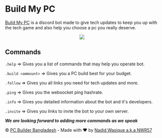 # Build My PC

[Build My PC](https://build-my-pc.pcbbd.repl.co) is a discord bot made to give tech updates to keep you up with the tech game and also help you choose a pc you really deserve. 

<p align="center">
<a href="https://discord.gg/A4AaAAcZ5B"><img src="https://img.shields.io/discord/781592241633493003?color=%235865F2&label=Join%20our%20discord%20server&logo=discord&logoColor=white&style=for-the-badge"/></a>
<a href="https://discord.com/api/oauth2/authorize?client_id=898402061106962462&permissions=412854111297&scope=bot"
  <img src="https://img.shields.io/badge/Invite Me-ffd343?style=for-the-badge&logo=plus" alt="Invite the bot"></a>
</p>

## Commands
`.help` => Gives you a list of commands that may help you operate bot.

`.build <ammount>` => Gives you a PC build best for your budget.

`.follow` => Gives you all links you need for tech updates and more.

`.ping` => Gives you the websocket ping hashrate.

`.info` => Gives you detailed information about the bot and it's developers.

`.invite` => Gives you links to invte the bot to your own server.


***We are looking forward to adding more commands as we speak***


© [PC Builder Bangladesh](https://www.pcbuilderbd.com) - Made with ❤️ by [Nadid Wasique a.k.a NWR57](https://github.com/NWR57)